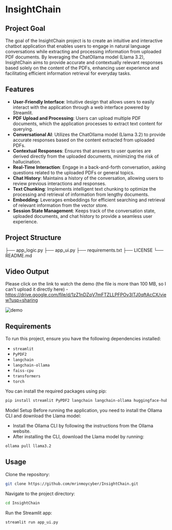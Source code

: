 # InsightChain

## Project Goal
The goal of the InsightChain project is to create an intuitive and interactive chatbot application that enables users to engage in natural language conversations while extracting and processing information from uploaded PDF documents. By leveraging the ChatOllama model (Llama 3.2), InsightChain aims to provide accurate and contextually relevant responses based solely on the content of the PDFs, enhancing user experience and facilitating efficient information retrieval for everyday tasks.

## Features
- **User-Friendly Interface**: Intuitive design that allows users to easily interact with the application through a web interface powered by Streamlit.
- **PDF Upload and Processing**: Users can upload multiple PDF documents, which the application processes to extract text content for querying.
- **Conversational AI**: Utilizes the ChatOllama model (Llama 3.2) to provide accurate responses based on the content extracted from uploaded PDFs.
- **Contextual Responses**: Ensures that answers to user queries are derived directly from the uploaded documents, minimizing the risk of hallucination.
- **Real-Time Interaction**: Engage in a back-and-forth conversation, asking questions related to the uploaded PDFs or general topics.
- **Chat History**: Maintains a history of the conversation, allowing users to review previous interactions and responses.
- **Text Chunking**: Implements intelligent text chunking to optimize the processing and retrieval of information from lengthy documents.
- **Embedding**: Leverages embeddings for efficient searching and retrieval of relevant information from the vector store.
- **Session State Management**: Keeps track of the conversation state, uploaded documents, and chat history to provide a seamless user experience.

## Project Structure             
├── app_logic.py
├── app_ui.py 
├── requirements.txt
├── LICENSE
└── README.md

## Video Output

Please click on the link to watch the demo (the file is more than 100 MB, so I can't upload it directly here) - https://drive.google.com/file/d/1zZ1nDZqV7mFTZLLPFPOv3ITJ0qftAcCX/view?usp=sharing

![demo](https://github.com/user-attachments/assets/d4fc24e3-f036-4685-b094-8e06e6d2f8cd)

## Requirements
To run this project, ensure you have the following dependencies installed:

- `streamlit`
- `PyPDF2`
- `langchain`
- `langchain-ollama`
- `faiss-cpu`
- `transformers`
- `torch`

You can install the required packages using pip:

```bash
pip install streamlit PyPDF2 langchain langchain-ollama huggingface-hub
```

Model Setup
Before running the application, you need to install the Ollama CLI and download the Llama model:
- Install the Ollama CLI by following the instructions from the Ollama website.
- After installing the CLI, download the Llama model by running:
```bash
ollama pull llama3.2
```

## Usage 
Clone the repository:
```bash
git clone https://github.com/mrinmoycyber/InsightChain.git
```
Navigate to the project directory:
```bash
cd InsightChain
```
Run the Streamlit app:
```bash
streamlit run app_ui.py
```




